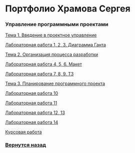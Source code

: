 # Портфолио Храмова Сергея

### Управление программными проектами

<a href="https://github.com/ctel-prj-mng/3-ivt-17-t1-Serega89Kh/blob/master/ISR.md">Тема 1. Введение в проектное управление</a>

<a href="https://github.com/ctel-prj-mng/3-ivt-17-t1-Serega89Kh/blob/master/ISR.md">Лабораторная работа 1, 2, 3. Диаграмма Ганта</a> 

<a href="https://github.com/ctel-prj-mng/3-ivt-17-t2-Serega89Kh/blob/master/ISR.md">Тема 2. Организация процесса разработки</a>

<a href="https://github.com/ctel-prj-mng/2-wireframe-130218-Serega89Kh/blob/master/wireframe.md">Лабораторная работа 4, 5, 6. Макет</a>

<a href="https://github.com/ctel-prj-mng/3-tz-200218-Serega89Kh/blob/master/requirements.md">Лабораторная работа 7, 8, 9. ТЗ</a>

<a href="https://github.com/ctel-prj-mng/3-ivt-17-t3-Serega89Kh/blob/master/ISR.md">Тема 3. Планирование программного проекта</a>

<a href="https://github.com/ctel-prj-mng/3-ivt-17-t1-Serega89Kh/blob/master/VSR.md">Лабораторная работа 10</a>

<a href="https://github.com/Serega89Kh/test-pull-req">Лабораторная работа 11</a>

<a href="https://yadi.sk/i/y7efE3fDMH3t6Q">Лабораторная работа 12, 13</a>
 
<a href="https://github.com/ctel-prj-mng/kiteo-employees/pulls">Лабораторная работа 14</a>

<a href="https://github.com/Serega89Kh/Serega89Kh.github.io/tree/master/3kurs/YPP/%D0%9A%D1%83%D1%80%D1%81%D0%BE%D0%B2%D0%B0%D1%8F%20%D1%80%D0%B0%D0%B1%D0%BE%D1%82%D0%B0%20%D0%A3%D0%9F%D0%9F%2C%20%D0%A5%D1%80%D0%B0%D0%BC%D0%BE%D0%B2%20%D0%A1%D0%B5%D1%80%D0%B3%D0%B5%D0%B9%2C%20%D0%98%D0%92%D0%A2%203">Курсовая работа</a>

### <a href="https://serega89kh.github.io">Вернутся назад</a>

